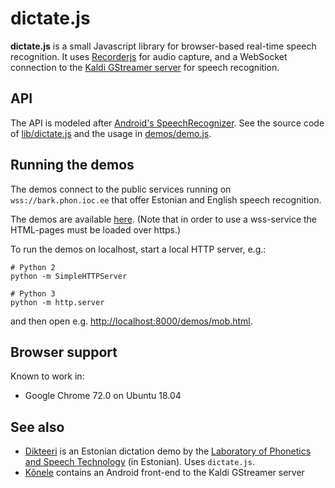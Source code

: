 dictate.js
==========

__dictate.js__ is a small Javascript library for browser-based real-time speech recognition.
It uses [Recorderjs](https://github.com/mattdiamond/Recorderjs) for audio capture,
and a WebSocket connection to the
[Kaldi GStreamer server](https://github.com/alumae/kaldi-gstreamer-server) for speech recognition.

API
---

The API is modeled after [Android's SpeechRecognizer](http://developer.android.com/reference/android/speech/SpeechRecognizer.html).
See the source code of [lib/dictate.js](lib/dictate.js) and
the usage in [demos/demo.js](demos/demo.js).

Running the demos
-----------------

The demos connect to the public services running on `wss://bark.phon.ioc.ee`
that offer Estonian and English speech recognition.

The demos are available [here](https://kaljurand.github.io/dictate.js/).
(Note that in order to use a wss-service the HTML-pages must be loaded over https.)

To run the demos on localhost, start a local HTTP server, e.g.:

    # Python 2
    python -m SimpleHTTPServer

    # Python 3
    python -m http.server

and then open e.g. <http://localhost:8000/demos/mob.html>.

Browser support
---------------

Known to work in:

- Google Chrome 72.0 on Ubuntu 18.04

See also
--------

- [Dikteeri](https://bark.phon.ioc.ee/dikteeri/) is an Estonian dictation demo by the [Laboratory of Phonetics and Speech Technology](https://phon.ioc.ee/dokuwiki/doku.php?id=start.en) (in Estonian). Uses `dictate.js`.
- [Kõnele](https://github.com/Kaljurand/K6nele) contains an Android front-end to the Kaldi GStreamer server
